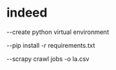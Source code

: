 # indeed
--create python virtual environment

--pip install -r requirements.txt

--scrapy crawl jobs -o la.csv

